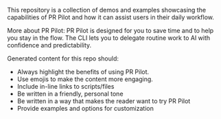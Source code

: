 This repository is a collection of demos and examples showcasing the capabilities of PR Pilot and how it can assist users in their daily workflow.

More about PR Pilot:
PR Pilot is designed for you to save time and to help you stay in the flow. The CLI lets you to delegate routine work to AI with confidence and predictability.

Generated content for this repo should:
- Always highlight the benefits of using PR Pilot.
- Use emojis to make the content more engaging.
- Include in-line links to scripts/files
- Be written in a friendly, personal tone
- Be written in a way that makes the reader want to try PR Pilot
- Provide examples and options for customization
